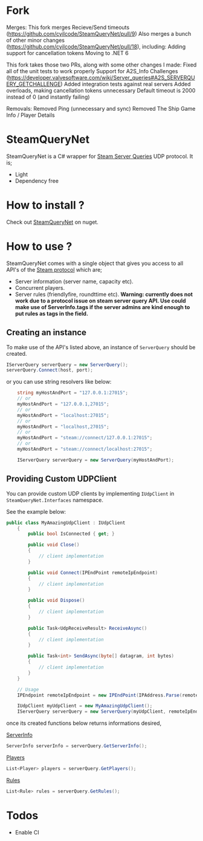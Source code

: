 # Fork


Merges:
This fork merges Recieve/Send timeouts (https://github.com/cyilcode/SteamQueryNet/pull/9)
Also merges a bunch of other minor changes (https://github.com/cyilcode/SteamQueryNet/pull/18), including:
Adding support for cancellation tokens
Moving to .NET 6

This fork takes those two PRs, along with some other changes I made:
Fixed all of the unit tests to work properly
Support for A2S_Info Challenges (https://developer.valvesoftware.com/wiki/Server_queries#A2S_SERVERQUERY_GETCHALLENGE)
Added integration tests against real servers
Added overloads, making cancellation tokens unnecessary
Default timeout is 2000 instead of 0 (and instantly failing)

Removals:
Removed Ping (unnecessary and sync)
Removed The Ship Game Info / Player Details




# SteamQueryNet


SteamQueryNet is a C# wrapper for [Steam Server Queries](https://developer.valvesoftware.com/wiki/Server_queries) UDP protocol. It is;

* Light
* Dependency free


# How to install ?

Check out [SteamQueryNet](https://www.nuget.org/packages/SteamQueryNet/) on nuget.

# How to use ?

SteamQueryNet comes with a single object that gives you access to all API's of the [Steam protocol](https://developer.valvesoftware.com/wiki/Server_queries) which are;

* Server information (server name, capacity etc).
* Concurrent players.
* Server rules (friendlyfire, roundttime etc). **Warning: currently does not work due to a protocol issue on steam server query API. Use could make use of ServerInfo.tags if the server admins are kind enough to put rules as tags in the field.**

## Creating an instance
To make use of the API's listed above, an instance of `ServerQuery` should be created.

```csharp
IServerQuery serverQuery = new ServerQuery();
serverQuery.Connect(host, port);
```

or you can use string resolvers like below:

```csharp
    string myHostAndPort = "127.0.0.1:27015";
    // or
    myHostAndPort = "127.0.0.1,27015";
    // or
    myHostAndPort = "localhost:27015";
    // or
    myHostAndPort = "localhost,27015";
    // or
    myHostAndPort = "steam://connect/127.0.0.1:27015";
    // or
    myHostAndPort = "steam://connect/localhost:27015";

    IServerQuery serverQuery = new ServerQuery(myHostAndPort);
```

## Providing Custom UDPClient

You can provide custom UDP clients by implementing `IUdpClient` in `SteamQueryNet.Interfaces` namespace.

See the example below:
```csharp
public class MyAmazingUdpClient : IUdpClient
    {
        public bool IsConnected { get; }

        public void Close()
        {
            // client implementation
        }

        public void Connect(IPEndPoint remoteIpEndpoint)
        {
            // client implementation
        }

        public void Dispose()
        {
            // client implementation
        }

        public Task<UdpReceiveResult> ReceiveAsync()
        {
            // client implementation
        }

        public Task<int> SendAsync(byte[] datagram, int bytes)
        {
            // client implementation
        }
    }

    // Usage
    IPEndpoint remoteIpEndpoint = new IPEndPoint(IPAddress.Parse(remoteServerIp), remoteServerPort);

    IUdpClient myUdpClient = new MyAmazingUdpClient();
    IServerQuery serverQuery = new ServerQuery(myUdpClient, remoteIpEndpoint);
```

once its created functions below returns informations desired,

[ServerInfo](https://github.com/cyilcode/SteamQueryNet/blob/master/SteamQueryNet/SteamQueryNet/Models/ServerInfo.cs)
```csharp
ServerInfo serverInfo = serverQuery.GetServerInfo();
```

[Players](https://github.com/cyilcode/SteamQueryNet/blob/master/SteamQueryNet/SteamQueryNet/Models/Player.cs)
```csharp
List<Player> players = serverQuery.GetPlayers();
```

[Rules](https://github.com/cyilcode/SteamQueryNet/blob/master/SteamQueryNet/SteamQueryNet/Models/Rule.cs)
```csharp
List<Rule> rules = serverQuery.GetRules();
```

# Todos
* Enable CI
